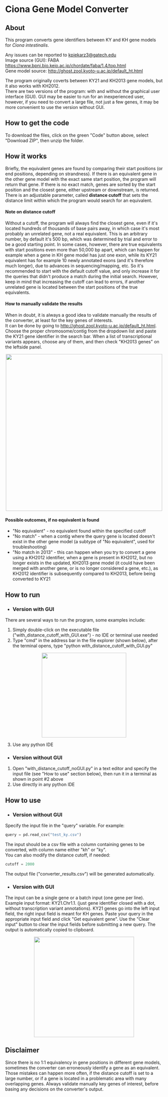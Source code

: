 # Ciona Gene Model Converter

## About

This program converts gene identifiers between KY and KH gene models for _Ciona intestinalis_.  

Any issues can be reported to kpiekarz3@gatech.edu  
Image source (GUI): FABA https://www.bpni.bio.keio.ac.jp/chordate/faba/1.4/top.html  
Gene model source: http://ghost.zool.kyoto-u.ac.jp/default_ht.html  

The program originally coverts between KY21 and KH2013 gene models, but it also works with KH2012.  
There are two versions of the program: with and without the graphical user interface (GUI). GUI may be easier to run for an inexperienced user,
however, if you need to convert a large file, not just a few genes, it may be more convenient to use the version without GUI.

## How to get the code

To download the files, click on the green "Code" button above, select "Download ZIP", then unzip the folder.  

## How it works

Briefly, the equivalent genes are found by comparing their start positions (or end positions, depending on strandness). If there is an equivalent gene in the other gene model with the exact same start position, the program will return that gene. If there is no exact match, genes are sorted by the start position and the closest gene, either upstream or downstream, is returned. There is an adjustable parameter, called **distance cutoff** that sets the distance limit within which the program would search for an equivalent. 
#### Note on distance cutoff
Without a cutoff, the program will always find the closest gene, even if it's located hundreds of thousands of base pairs away, in which case it's most probably an unrelated gene, not a real equivalent. This is an arbitrary number, by default it's 500 bp, which was determined by trial and error to be a good starting point. In some cases, however, there are true equivalents with start positions even more than 50,000 bp apart, which can happen for example when a gene in KH gene model has just one exon, while its KY21 equivalent has for example 10 newly annotated exons (and it's therefore much longer), due to advances in sequencing/mapping, etc. So it's recommended to start with the default cutoff value, and only increase it for the queries that didn't produce a match during the initial search. However, keep in mind that increasing the cutoff can lead to errors, if another unrelated gene is located between the start positions of the true equivalents.

#### How to manually validate the results 
When in doubt, it is always a good idea to validate manually the results of the converter, at least for the key genes of interests.  
It can be done by going to http://ghost.zool.kyoto-u.ac.jp/default_ht.html.  
Choose the proper chromosome/contig from the dropdown list and paste the KY21 gene identifier in the search bar. When a list of transcriptional variants appears, choose any of them, and then check "KH2013 genes" on the leftside panel.  
<p align="center">
<img src="https://user-images.githubusercontent.com/117316002/205149747-cd032cc7-e3be-4484-bece-6010d01d7cf1.png" width="500">
</p>  

#### Possible outcomes, if no equivalent is found
* "No equivalent" - no equivalent found within the specified cutoff
* "No match" - when a contig where the query gene is located doesn't exist in the other gene model (a subtype of "No equivalent", used for troubleshooting)
* "No match in 2013" - this can happen when you try to convert a gene using a KH2012 identifier, when a gene is present in KH2012, but no longer exists in the updated, KH2013 gene model (it could have been merged with another gene, or is no longer considered a gene, etc.), as KH2012 identifier is subsequently compared to KH2013, before being converted to KY21

## How to run
* ### Version with GUI
There are several ways to run the program, some examples include:
1) Simply double-click on the executable file ("with_distance_cutoff_with_GUI.exe") - no IDE or terminal use needed
2) Type "cmd" in the address bar in the file explorer (shown below), after the terminal opens, type "python with_distance_cutoff_with_GUI.py"  
<p align="center">
<img src="https://user-images.githubusercontent.com/117316002/205354321-5d181d24-83e1-41cc-8e5b-a6c41f63a356.png" width="270">
</p>  

3) Use any python IDE  

* ### Version without GUI
1) Open "with_distance_cutoff_noGUI.py" in a text editor and specify the input file (see "How to use" section below), then run it in a terminal as shown in point #2 above
2) Use directly in any python IDE

## How to use
* ### Version without GUI
Specify the input file in the "query" variable. For example:
```python
query = pd.read_csv("test_ky.csv")
```
The input should be a csv file with a column containing genes to be converted, with column name either "kh" or "ky".  
You can also modify the distance cutoff, if needed:
```python
cutoff = 2000
```
The output file ("converter_results.csv") will be generated automatically.
* ### Version with GUI
The input can be a single gene or a batch input (one gene per line).
Example input format: KY21.Chr1.1. (just gene identifier closed with a dot, without transcription variant annotations).
KY21 genes go into the left input field, the right input field is meant for KH genes. Paste your query in the appropriate input field and click "Get equivalent gene". Use the "Clear input" button to clear the input fields before submitting a new query.
The output is automatically copied to clipboard.  
<p align="center">
<img src="https://user-images.githubusercontent.com/117316002/205154763-eaa3bbf5-b3a6-4eca-94f3-de5a7b1f3c30.png" width="320">
</p>  

## Disclaimer

Since there is no 1:1 equivalency in gene positions in different gene models, sometimes the converter can erroneously identify a gene as an equivalent. Those mistakes can happen more often, if the distance cutoff is set to a large number, or if a gene is located in a problematic area with many overlapping genes. Always validate manually key genes of interest, before basing any decisions on the converter's output.
